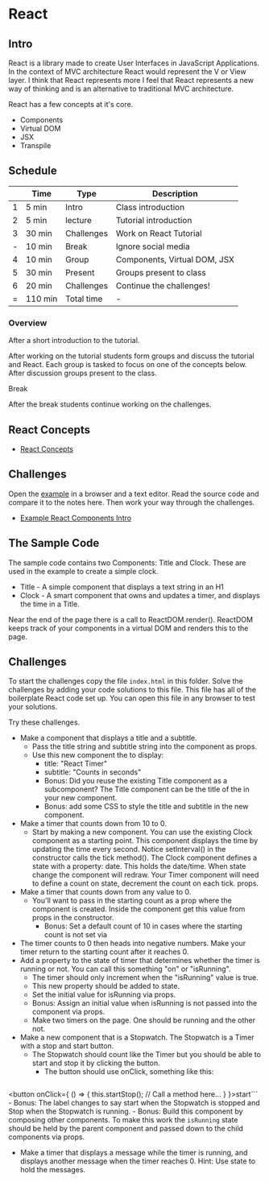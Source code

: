 # React 

## Intro

React is a library made to create User Interfaces in JavaScript Applications. In the 
context of MVC architecture React would represent the V or View layer. I think that 
React represents more I feel that React represents a new way of thinking and is an 
alternative to traditional MVC architecture. 

React has a few concepts at it's core. 

- Components
- Virtual DOM
- JSX
- Transpile

## Schedule 

|    | Time    | Type       | Description                          |
|----|---------|------------|--------------------------------------|
| 1  | 5 min   | Intro      | Class introduction                   |
| 2  | 5 min   | lecture    | Tutorial introduction                |
| 3  | 30 min  | Challenges | Work on React Tutorial               |
| -  | 10 min  | Break      | Ignore social media                  |
| 4  | 10 min  | Group      | Components, Virtual DOM, JSX         |
| 5  | 30 min  | Present    | Groups present to class              |
| 6  | 20 min  | Challenges | Continue the challenges!             |
| =  | 110 min | Total time | -                                    |

### Overview 

After a short introduction to the tutorial. 

After working on the tutorial students form groups and discuss the tutorial and React. 
Each group is tasked to focus on one of the concepts below. After discussion groups 
present to the class.

Break 

After the break students continue working on the challenges. 

## React Concepts 

- [React Concepts](./react-concepts.md)

## Challenges

Open the [example](./index.html) in a browser and a text editor. 
Read the source code and compare it to the notes here. Then work your way 
through the challenges. 

- [Example React Components Intro](./index.html)

## The Sample Code

The sample code contains two Components: Title and Clock. These are used in the example to create 
a simple clock. 

- Title - A simple component that displays a text string in an H1
- Clock - A smart component that owns and updates a timer, and displays the time in a Title. 

Near the end of the page there is a call to ReactDOM.render(). ReactDOM keeps track of your 
components in a virtual DOM and renders this to the page.

## Challenges 

To start the challenges copy the file `index.html` in this folder. Solve the challenges by 
adding your code solutions to this file. This file has all of the boilerplate React 
code set up. You can open this file in any browser to test your solutions. 

Try these challenges.

- Make a component that displays a title and a subtitle.
  - Pass the title string and subtitle string into the component as props.
  - Use this new component the to display:
    - title: "React Timer"
    - subtitle: "Counts in seconds"
    - Bonus: Did you reuse the existing Title component as a subcomponent? 
    The Title component can be the title of the in your new component. 
    - Bonus: add some CSS to style the title and subtitle in the new component.
- Make a timer that counts down from 10 to 0.
  - Start by making a new component. You can use the existing Clock component 
  as a starting point. This component displays the time by updating the time 
  every second. Notice setInterval() in the constructor calls the tick method().
  The Clock component defines a state with a property: date. This holds the date/time. 
  When state change the component will redraw. Your Timer component will need to
  define a count on state, decrement the count on each tick.
  props. 
- Make a timer that counts down from any value to 0.
  - You'll want to pass in the starting count as a prop where the component is created.
  Inside the component get this value from props in the constructor.
    - Bonus: Set a default count of 10 in cases where the starting count is not set via 
- The timer counts to 0 then heads into negative numbers. Make your timer return to the
starting count after it reaches 0.
- Add a property to the state of timer that determines whether the timer is running or not. 
You can call this something "on" or "isRunning". 
  - The timer should only increment when the "isRunning" value is true. 
  - This new property should be added to state. 
  - Set the initial value for isRunning via props. 
  - Bonus: Assign an initial value when isRunning is not passed into the component via props. 
  - Make two timers on the page. One should be running and the other not. 
- Make a new component that is a Stopwatch. The Stopwatch is a Timer with a stop and start button. 
  - The Stopwatch should count like the Timer but you should be able to start and stop it by 
  clicking the button.
    - The button should use onClick, something like this: 
    ```
<button onClick={ () => {
        this.startStop(); // Call a method here...
      } }>start</button>```
    - Bonus: The label changes to say start when the Stopwatch is stopped and Stop when the 
    Stopwatch is running. 
    - Bonus: Build this component by composing other components. To make this work the 
    `isRunning` state should be held by the parent component and passed down to the child 
    components via props. 
- Make a timer that displays a message while the timer is running, and displays another 
message when the timer reaches 0. Hint: Use state to hold the messages. 






